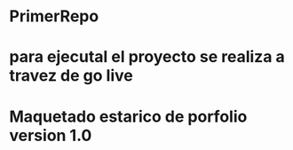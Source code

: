 # PrimerRepo

# para ejecutal el proyecto se realiza a travez de go live

# Maquetado estarico de porfolio version 1.0

